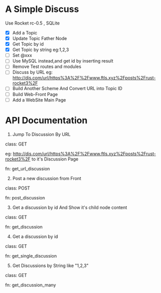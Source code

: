 # A Simple Discuss

Use Rocket rc-0.5 , SQLite

- [x] Add a Topic
- [x] Update Topic Father Node
- [x] Get Topic by id
- [x] Get Topic by string eg:1,2,3
- [ ] Set @xxx 
- [ ] Use MySQL instead,and get id by inserting result
- [ ] Remove Test routes and modules
- [ ] Discuss by URL eg: http://dis.com/url/https%3A%2F%2Fwww.ftls.xyz%2Fposts%2Frust-rocket3%2F
- [ ] Build Another Scheme And Convert URL into Topic ID
- [ ] Build Web-Front Page
- [ ] Add a WebSite Main Page

# API Documentation

1. Jump To Discussion By URL

class: GET

eg: http://dis.com/url/https%3A%2F%2Fwww.ftls.xyz%2Fposts%2Frust-rocket3%2F to it's Discussion Page

fn: get_url_discussion

2. Post a new discussion from Front

class: POST

fn: post_discussion

3. Get a discussion by id And Show it's child node content

class: GET

fn: get_discussion

4. Get a discussion by id

class: GET

fn: get_single_discussion

5. Get Discussions by String like "1,2,3"

class: GET

fn: get_discussion_many

